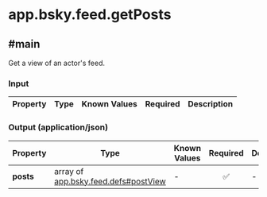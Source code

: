 # app.bsky.feed.getPosts

## #main

Get a view of an actor's feed.

### Input

| Property | Type | Known Values | Required | Description |
| --- | --- | --- | :---: | --- |

### Output (application/json)

| Property | Type | Known Values | Required | Description |
| --- | --- | --- | :---: | --- |
| **posts** | array of [app.bsky.feed.defs#postView](../../../../app/bsky/feed/defs.md#postView) | - | ✅ | - |
